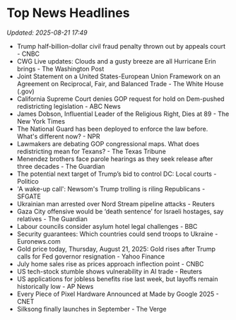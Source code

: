 # Top News Headlines

_Updated: 2025-08-21 17:49_

- Trump half-billion-dollar civil fraud penalty thrown out by appeals court - CNBC
- CWG Live updates: Clouds and a gusty breeze are all Hurricane Erin brings - The Washington Post
- Joint Statement on a United States-European Union Framework on an Agreement on Reciprocal, Fair, and Balanced Trade - The White House (.gov)
- California Supreme Court denies GOP request for hold on Dem-pushed redistricting legislation - ABC News
- James Dobson, Influential Leader of the Religious Right, Dies at 89 - The New York Times
- The National Guard has been deployed to enforce the law before. What's different now? - NPR
- Lawmakers are debating GOP congressional maps. What does redistricting mean for Texans? - The Texas Tribune
- Menendez brothers face parole hearings as they seek release after three decades - The Guardian
- The potential next target of Trump’s bid to control DC: Local courts - Politico
- 'A wake-up call': Newsom's Trump trolling is riling Republicans - SFGATE
- Ukrainian man arrested over Nord Stream pipeline attacks - Reuters
- Gaza City offensive would be ‘death sentence’ for Israeli hostages, say relatives - The Guardian
- Labour councils consider asylum hotel legal challenges - BBC
- Security guarantees: Which countries could send troops to Ukraine - Euronews.com
- Gold price today, Thursday, August 21, 2025: Gold rises after Trump calls for Fed governor resignation - Yahoo Finance
- July home sales rise as prices approach inflection point - CNBC
- US tech-stock stumble shows vulnerability in AI trade - Reuters
- US applications for jobless benefits rise last week, but layoffs remain historically low - AP News
- Every Piece of Pixel Hardware Announced at Made by Google 2025 - CNET
- Silksong finally launches in September - The Verge